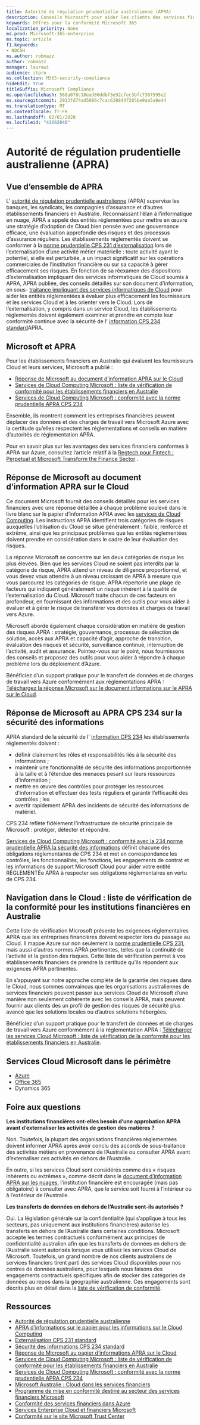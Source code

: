 ```yaml
---
title: Autorité de régulation prudentielle australienne (APRA)
description: Conseils Microsoft pour aider les clients des services financiers à respecter les normes d’externalisation de l’autorité de régulation prudentielle australienne.
keywords: Offres pour la conformité Microsoft 365
localization_priority: None
ms.prod: Microsoft-365-enterprise
ms.topic: article
f1.keywords:
- NOCSH
ms.author: robmazz
author: robmazz
manager: laurawi
audience: itpro
ms.collection: M365-security-compliance
hideEdit: true
titleSuffix: Microsoft Compliance
ms.openlocfilehash: 568a078c18ead86ddbf3e92cfec3bfc7367595e2
ms.sourcegitcommit: 2913fd74ad5086c7cac6388447285be9aa5a8e44
ms.translationtype: MT
ms.contentlocale: fr-FR
ms.lasthandoff: 02/01/2020
ms.locfileid: "41662040"
---
```

# <a name="australian-prudential-regulation-authority-apra"></a>Autorité de régulation prudentielle australienne (APRA)

## <a name="apra-overview"></a>Vue d’ensemble de APRA

L' [autorité de régulation prudentielle australienne](https://www.apra.gov.au/) (APRA) supervise les banques, les syndicats, les compagnies d’assurance et d’autres établissements financiers en Australie. Reconnaissant l’élan à l’informatique en nuage, APRA a appelé des entités réglementées pour mettre en œuvre une stratégie d’adoption de Cloud bien pensée avec une gouvernance efficace, une évaluation approfondie des risques et des processus d’assurance réguliers. Les établissements réglementés doivent se conformer à la [norme prudentielle CPS 231 d’externalisation](https://www.apra.gov.au/sites/default/files/Prudential-Standard-CPS-231-Outsourcing-%28July-2017%29.pdf) lors de l’externalisation d’une activité métier matérielle : toute activité ayant le potentiel, si elle est perturbée, a un impact significatif sur les opérations commerciales de l’institution financière ou sur sa capacité à gérer efficacement ses risques. En fonction de sa réexamen des dispositions d’externalisation impliquant des services informatiques de Cloud soumis à APRA, APRA publiée, des conseils détaillés sur son document d’information, en sous- [traitance impliquant des services informatiques de Cloud](https://www.apra.gov.au/sites/default/files/information_paper_-_outsourcing_involving_cloud_computing_services.pdf) pour aider les entités réglementées à évaluer plus efficacement les fournisseurs et les services Cloud et à les orienter vers le Cloud.  Lors de l’externalisation, y compris dans un service Cloud, les établissements réglementés doivent également examiner et prendre en compte leur conformité continue avec la sécurité de l' [information CPS 234 standard](https://www.legislation.gov.au/Details/F2018L01745)APRA.

## <a name="microsoft-and-apra"></a>Microsoft et APRA

Pour les établissements financiers en Australie qui évaluent les fournisseurs Cloud et leurs services, Microsoft a publié :

- [Réponse de Microsoft au document d’information APRA sur le Cloud](https://aka.ms/navigatecloudaustralia) 
- [Services de Cloud Computing Microsoft : liste de vérification de conformité pour les établissements financiers en Australie](https://www.microsoft.com/cms/api/am/binary/RE3ez0C)
- [Services de Cloud Computing Microsoft : conformité avec la norme prudentielle APRA CPS 234](https://query.prod.cms.rt.microsoft.com/cms/api/am/binary/RE2OsZg)

Ensemble, ils montrent comment les entreprises financières peuvent déplacer des données et des charges de travail vers Microsoft Azure avec la certitude qu’elles respectent les réglementations et conseils en matière d’autorités de réglementation APRA.

Pour en savoir plus sur les avantages des services financiers conformes à APRA sur Azure, consultez l’article relatif à la [Regtech pour Fintech : Perpetual et Microsoft Transform the Finance Sector](https://news.microsoft.com/en-au/features/regtech-meets-fintech-perpetual-microsoft-transform-finance-sector/) .

## <a name="microsoft-response-to-the-apra-information-paper-on-cloud"></a>Réponse de Microsoft au document d’information APRA sur le Cloud

Ce document Microsoft fournit des conseils détaillés pour les services financiers avec une réponse détaillée à chaque problème soulevé dans le livre blanc sur le papier d’information APRA avec les [services de Cloud Computing](https://www.apra.gov.au/sites/default/files/information_paper_-_outsourcing_involving_cloud_computing_services.pdf). Les instructions APRA identifient trois catégories de risques auxquelles l’utilisation du Cloud se situe généralement : faible, renforcé et extrême, ainsi que les principaux problèmes que les entités réglementées doivent prendre en considération dans le cadre de leur évaluation des risques.

La réponse Microsoft se concentre sur les deux catégories de risque les plus élevées. Bien que les services Cloud ne soient pas interdits par la catégorie de risque, APRA attend un niveau de diligence proportionnel, et vous devez vous attendre à un niveau croissant de APRA à mesure que vous parcourez les catégories de risque. APRA répertorie une plage de facteurs qui indiquent généralement un risque inhérent à la qualité de l’externalisation du Cloud. Microsoft traite chacun de ces facteurs en profondeur, en fournissant des informations et des outils pour vous aider à évaluer et à gérer le risque de transférer vos données et charges de travail vers Azure.

Microsoft aborde également chaque considération en matière de gestion des risques APRA : stratégie, gouvernance, processus de sélection de solution, accès aux APRA et capacité d’agir, approche de transition, évaluation des risques et sécurité, surveillance continue, interruption de l’activité, audit et assurance. Pointez-vous sur le point, nous fournissons des conseils et proposez des outils pour vous aider à répondre à chaque problème lors du déploiement d’Azure.

Bénéficiez d’un support pratique pour le transfert de données et de charges de travail vers Azure conformément aux réglementations APRA : [Téléchargez la réponse Microsoft sur le document informations sur le APRA sur le Cloud](https://aka.ms/navigatecloudaustralia).

## <a name="microsoft-response-to-the-apra-cps-234-on-information-security"></a>Réponse de Microsoft au APRA CPS 234 sur la sécurité des informations

APRA standard de la sécurité de l' [information CPS 234](https://www.legislation.gov.au/Details/F2018L01745) les établissements réglementés doivent :

- définir clairement les rôles et responsabilités liés à la sécurité des informations ;
- maintenir une fonctionnalité de sécurité des informations proportionnée à la taille et à l’étendue des menaces pesant sur leurs ressources d’information ;
- mettre en œuvre des contrôles pour protéger les ressources d’information et effectuer des tests réguliers et garantir l’efficacité des contrôles ; les
- avertir rapidement APRA des incidents de sécurité des informations de matériel.

CPS 234 reflète fidèlement l’infrastructure de sécurité principale de Microsoft : protéger, détecter et répondre.

[Services de Cloud Computing Microsoft : conformité avec la 234 norme prudentielle APRA la sécurité des informations](https://query.prod.cms.rt.microsoft.com/cms/api/am/binary/RE2OsZg) définit chacune des obligations réglementaires de CPS 234 et met en correspondance les contrôles, les fonctionnalités, les fonctions, les engagements de contrat et les informations de support Microsoft Cloud pour aider votre entité RÉGLEMENTÉe APRA à respecter ses obligations réglementaires en vertu de CPS 234.

## <a name="navigating-your-way-to-the-cloud-a-compliance-checklist-for-financial-institutions-in-australia"></a>Navigation dans le Cloud : liste de vérification de la conformité pour les institutions financières en Australie

Cette liste de vérification Microsoft présente les exigences réglementaires APRA que les entreprises financières doivent respecter lors du passage au Cloud. Il mappe Azure sur non seulement la [norme prudentielle CPS 231](https://www.apra.gov.au/sites/default/files/Prudential-Standard-CPS-231-Outsourcing-%28July-2017%29.pdf), mais aussi d’autres normes APRA pertinentes, telles que la continuité de l’activité et la gestion des risques. Cette liste de vérification permet à vos établissements financiers de prendre la certitude qu’ils répondent aux exigences APRA pertinentes.

En s’appuyant sur notre approche complète de la garantie des risques dans le Cloud, nous sommes convaincus que les organisations australiennes de services financiers peuvent passer aux services Cloud de Microsoft d’une manière non seulement cohérente avec les conseils APRA, mais peuvent fournir aux clients des un profil de gestion des risques de sécurité plus avancé que les solutions locales ou d’autres solutions hébergées.

Bénéficiez d’un support pratique pour le transfert de données et de charges de travail vers Azure conformément à la réglementation APRA : [Télécharger les services Cloud Microsoft : liste de vérification de la conformité pour les établissements financiers en Australie](https://www.microsoft.com/cms/api/am/binary/RE3ez0C).

## <a name="microsoft-in-scope-cloud-services"></a>Services Cloud Microsoft dans le périmètre

- [Azure](https://aka.ms/AzureCompliance)
- [Office 365](https://go.microsoft.com/fwlink/p/?LinkID=2077751)
- Dynamics 365

## <a name="frequently-asked-questions"></a>Foire aux questions

**Les institutions financières ont-elles besoin d’une approbation APRA avant d’externaliser les activités de gestion des matières ?**

Non. Toutefois, la plupart des organisations financières réglementées doivent informer APRA après avoir conclu des accords de sous-traitance des activités métiers en provenance de l’Australie ou consulter APRA avant d’externaliser ces activités en dehors de l’Australie.

En outre, si les services Cloud sont considérés comme des « risques inhérents ou extrêmes », comme décrit dans le [document d’information APRA sur les nuages](https://www.apra.gov.au/sites/default/files/information_paper_-_outsourcing_involving_cloud_computing_services.pdf), l’institution financière est encouragée (mais pas obligatoire) à consulter avec APRA, que le service soit fourni à l’intérieur ou à l’extérieur de l’Australie.

**Les transferts de données en dehors de l’Australie sont-ils autorisés ?**

Oui. La législation générale sur la confidentialité (qui s’applique à tous les secteurs, pas uniquement aux institutions financières) autorise les transferts en dehors de l’Australie dans certaines conditions. Microsoft accepte les termes contractuels conformément aux principes de confidentialité australien afin que les transferts de données en dehors de l’Australie soient autorisés lorsque vous utilisez les services Cloud de Microsoft. Toutefois, un grand nombre de nos clients australiens de services financiers tirent parti des services Cloud disponibles pour nos centres de données australiens, pour lesquels nous faisons des engagements contractuels spécifiques afin de stocker des catégories de données au repos dans la géographie australienne. Ces engagements sont décrits plus en détail dans la [liste de vérification de conformité](https://www.microsoft.com/cms/api/am/binary/RE3ez0C).

## <a name="resources"></a>Ressources

- [Autorité de régulation prudentielle australienne](https://www.apra.gov.au/)
- [APRA d’informations sur le papier pour les informations sur le Cloud Computing](https://www.apra.gov.au/sites/default/files/information_paper_-_outsourcing_involving_cloud_computing_services.pdf)
- [Externalisation CPS 231 standard](https://www.apra.gov.au/sites/default/files/Prudential-Standard-CPS-231-Outsourcing-%28July-2017%29.pdf)
- [Sécurité des informations CPS 234 standard](https://www.legislation.gov.au/Details/F2018L01745)
- [Réponse de Microsoft au papier d’informations APRA sur le Cloud](https://aka.ms/navigatecloudaustralia)
- [Services de Cloud Computing Microsoft : liste de vérification de conformité pour les établissements financiers en Australie](https://www.microsoft.com/cms/api/am/binary/RE3ez0C)
- [Services de Cloud Computing Microsoft : conformité avec la norme prudentielle APRA CPS 234](https://query.prod.cms.rt.microsoft.com/cms/api/am/binary/RE2OsZg)
- [Microsoft Australie : Cloud dans les services financiers](https://www.microsoft.com/en-sg/apac/trustedcloud/australia-financial-service.aspx)
- [Programme de mise en conformité destiné au secteur des services financiers Microsoft](https://www.microsoft.com/download/details.aspx?id=55332)
- [Conformité des services financiers dans Azure](https://azure.microsoft.com/resources/videos/azurecon-2015-financial-services-compliance-in-azure/)
- [Services Enterprise Cloud et financiers Microsoft](https://www.microsoft.com/trustcenter/cloudservices/financialservices)
- [Conformité sur le site Microsoft Trust Center](https://www.microsoft.com/trust-center/compliance/compliance-overview)
